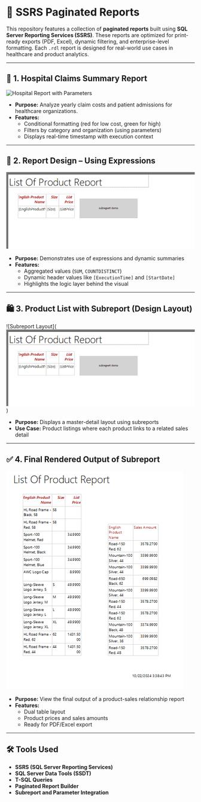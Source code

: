 # 📄 SSRS Paginated Reports 

This repository features a collection of **paginated reports** built using **SQL Server Reporting Services (SSRS)**. These reports are optimized for print-ready exports (PDF, Excel), dynamic filtering, and enterprise-level formatting. Each `.rdl` report is designed for real-world use cases in healthcare and product analytics.

---

## 🏥 1. Hospital Claims Summary Report

![Hospital Report with Parameters](https://raw.githubusercontent.com/YashaswiniReddy/ssrs-report-portfolio/main/Hospital%20report%20with%20parameters.png)

- **Purpose:** Analyze yearly claim costs and patient admissions for healthcare organizations.
- **Features:**
  - Conditional formatting (red for low cost, green for high)
  - Filters by category and organization (using parameters)
  - Displays real-time timestamp with execution context

---

## 🧠 2. Report Design – Using Expressions

![SSRS Expressions](https://raw.githubusercontent.com/YashaswiniReddy/paginated-reports-SSRS/main/Paginated%20Report%20with%20subreport.png)

- **Purpose:** Demonstrates use of expressions and dynamic summaries
- **Features:**
  - Aggregated values (`SUM`, `COUNTDISTINCT`)
  - Dynamic header values like `[ExecutionTime]` and `[StartDate]`
  - Highlights the logic layer behind the visual

---

## 🛍️ 3. Product List with Subreport (Design Layout)

![Subreport Layout](![Subreport Layout](https://raw.githubusercontent.com/YashaswiniReddy/paginated-reports-SSRS/main/Paginated%20Report%20with%20subreport.png)
)

- **Purpose:** Displays a master-detail layout using subreports
- **Use Case:** Product listings where each product links to a related sales detail


---

## ✅ 4. Final Rendered Output of Subreport

![Subreport Output](https://raw.githubusercontent.com/YashaswiniReddy/paginated-reports-SSRS/main/Result%20of%20paginated%20subreport.png)

- **Purpose:** View the final output of a product-sales relationship report
- **Features:**
  - Dual table layout
  - Product prices and sales amounts
  - Ready for PDF/Excel export

---

## 🛠 Tools Used

- **SSRS (SQL Server Reporting Services)**
- **SQL Server Data Tools (SSDT)**
- **T-SQL Queries**
- **Paginated Report Builder**
- **Subreport and Parameter Integration**

